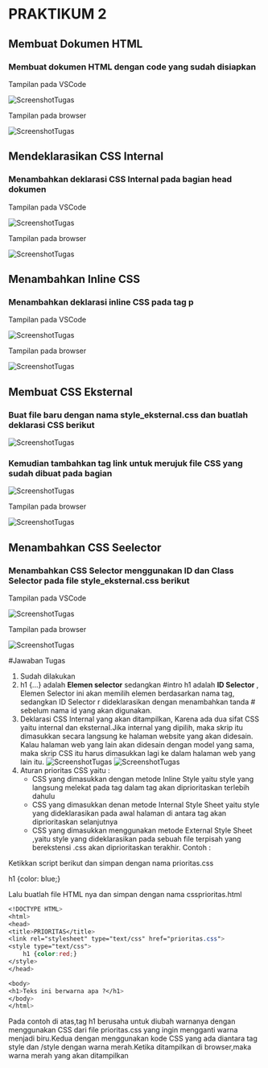 # **PRAKTIKUM 2**
## **Membuat Dokumen HTML**
### **Membuat dokumen HTML dengan code yang sudah disiapkan**

Tampilan pada VSCode

![ScreenshotTugas](https://github.com/rangs24/Lab2Web/blob/master/ss1.png)

Tampilan pada browser

![ScreenshotTugas](https://github.com/rangs24/Lab2Web/blob/master/ss2.png)

## **Mendeklarasikan CSS Internal**
### **Menambahkan deklarasi CSS Internal pada bagian head dokumen**

Tampilan pada VSCode

![ScreenshotTugas](https://github.com/rangs24/Lab2Web/blob/master/ss3.png)

Tampilan pada browser

![ScreenshotTugas](https://github.com/rangs24/Lab2Web/blob/master/ss4.png)

## **Menambahkan Inline CSS**
### **Menambahkan deklarasi inline CSS pada tag p**

Tampilan pada VSCode

![ScreenshotTugas](https://github.com/rangs24/Lab2Web/blob/master/ss5.png)

Tampilan pada browser

![ScreenshotTugas](https://github.com/rangs24/Lab2Web/blob/master/ss6.png)

## **Membuat CSS Eksternal**
### **Buat file baru dengan nama style_eksternal.css dan buatlah deklarasi CSS berikut**
![ScreenshotTugas](https://github.com/rangs24/Lab2Web/blob/master/ss7.png)
### **Kemudian tambahkan tag link untuk merujuk file CSS yang sudah dibuat pada bagian <head>**
![ScreenshotTugas](https://github.com/rangs24/Lab2Web/blob/master/ss8.png)

Tampilan pada browser

![ScreenshotTugas](https://github.com/rangs24/Lab2Web/blob/master/ss9.png)

## **Menambahkan CSS Seelector**
### **Menambahkan CSS Selector menggunakan ID dan Class Selector pada file style_eksternal.css berikut**

Tampilan pada VSCode

![ScreenshotTugas](https://github.com/rangs24/Lab2Web/blob/master/ss10.png)

Tampilan pada browser

![ScreenshotTugas](https://github.com/rangs24/Lab2Web/blob/master/ss11.png)

#Jawaban Tugas
1. Sudah dilakukan
2. h1 {...} adalah **Elemen selector** sedangkan #intro h1 adalah **ID Selector** , Elemen Selector ini akan memilih elemen berdasarkan nama tag, sedangkan ID Selector r dideklarasikan dengan menambahkan tanda # sebelum nama id yang akan digunakan.
3. Deklarasi CSS Internal yang akan ditampilkan, Karena ada dua sifat CSS yaitu internal dan eksternal.Jika internal yang dipilih, maka skrip itu dimasukkan secara langsung ke halaman website yang akan didesain. Kalau halaman web yang lain akan didesain dengan model yang sama, maka skrip CSS itu harus dimasukkan lagi ke dalam halaman web yang lain itu.
![ScreenshotTugas](https://github.com/rangs24/Lab2Web/blob/master/ss12.png)
![ScreenshotTugas](https://github.com/rangs24/Lab2Web/blob/master/ss13.png)
4. Aturan prioritas CSS yaitu : 
	- CSS yang dimasukkan dengan metode Inline Style yaitu style yang langsung melekat pada tag dalam tag <body> akan diprioritaskan terlebih dahulu
	- CSS yang dimasukkan denan metode Internal Style Sheet yaitu style yang dideklarasikan pada awal halaman di antara tag <style> dan </style> akan diprioritaskan selanjutnya
	- CSS yang dimasukkan menggunakan metode External Style Sheet ,yaitu style yang dideklarasikan pada sebuah file terpisah yang berekstensi .css akan diprioritaskan terakhir.
Contoh :

Ketikkan script berikut dan simpan dengan nama prioritas.css 

h1 {color: blue;}

Lalu buatlah file HTML nya dan simpan dengan nama cssprioritas.html


```CSS
<!DOCTYPE HTML>
<html>
<head>
<title>PRIORITAS</title>
<link rel="stylesheet" type="text/css" href="prioritas.css">
<style type="text/css">
	h1 {color:red;}
</style>
</head>

<body>
<h1>Teks ini berwarna apa ?</h1>
</body>
</html>
```
Pada contoh di atas,tag h1 berusaha untuk diubah warnanya dengan menggunakan CSS dari file prioritas.css yang ingin mengganti warna menjadi biru.Kedua dengan menggunakan kode CSS yang ada diantara tag style dan /style dengan warna merah.Ketika ditampilkan di browser,maka warna merah yang akan ditampilkan
